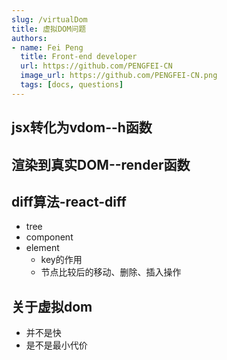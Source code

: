 ```yaml
---
slug: /virtualDom
title: 虚拟DOM问题
authors:
- name: Fei Peng
  title: Front-end developer
  url: https://github.com/PENGFEI-CN
  image_url: https://github.com/PENGFEI-CN.png
  tags: [docs, questions]
---
```


## jsx转化为vdom--h函数

## 渲染到真实DOM--render函数

## diff算法-react-diff

* tree
* component
* element
  * key的作用
  * 节点比较后的移动、删除、插入操作

## 关于虚拟dom

* 并不是快
* 是不是最小代价

